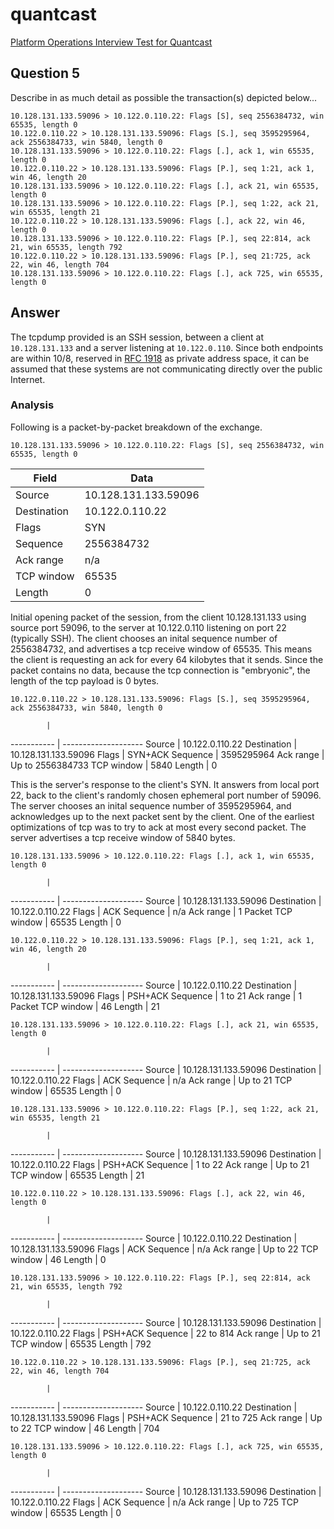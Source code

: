 # quantcast
[Platform Operations Interview Test for Quantcast](../../master/README.md)

## Question 5
Describe in as much detail as possible the transaction(s) depicted below...
```
10.128.131.133.59096 > 10.122.0.110.22: Flags [S], seq 2556384732, win 65535, length 0
10.122.0.110.22 > 10.128.131.133.59096: Flags [S.], seq 3595295964, ack 2556384733, win 5840, length 0
10.128.131.133.59096 > 10.122.0.110.22: Flags [.], ack 1, win 65535, length 0
10.122.0.110.22 > 10.128.131.133.59096: Flags [P.], seq 1:21, ack 1, win 46, length 20
10.128.131.133.59096 > 10.122.0.110.22: Flags [.], ack 21, win 65535, length 0
10.128.131.133.59096 > 10.122.0.110.22: Flags [P.], seq 1:22, ack 21, win 65535, length 21
10.122.0.110.22 > 10.128.131.133.59096: Flags [.], ack 22, win 46, length 0
10.128.131.133.59096 > 10.122.0.110.22: Flags [P.], seq 22:814, ack 21, win 65535, length 792
10.122.0.110.22 > 10.128.131.133.59096: Flags [P.], seq 21:725, ack 22, win 46, length 704
10.128.131.133.59096 > 10.122.0.110.22: Flags [.], ack 725, win 65535, length 0
```


## Answer
The tcpdump provided is an SSH session, between a client at `10.128.131.133` and a server listening at `10.122.0.110`. Since both endpoints are within 10/8, reserved in [RFC 1918](https://tools.ietf.org/html/rfc1918) as private address space, it can be assumed that these systems are not communicating directly over the public Internet. 


### Analysis
Following is a packet-by-packet breakdown of the exchange.

`10.128.131.133.59096 > 10.122.0.110.22: Flags [S], seq 2556384732, win 65535, length 0`

Field        | Data
------------ | ---------------------
Source       | 10.128.131.133.59096
Destination  | 10.122.0.110.22
Flags        | SYN
Sequence     | 2556384732
Ack range    | n/a
TCP window   | 65535
Length       | 0

Initial opening packet of the session, from the client 10.128.131.133 using source port 59096, to the server at 10.122.0.110 listening on port 22 (typically SSH). The client chooses an inital sequence number of 2556384732, and advertises a tcp receive window of 65535. This means the client is requesting an ack for every 64 kilobytes that it sends. Since the packet contains no data, because the tcp connection is "embryonic", the length of the tcp payload is 0 bytes.


`10.122.0.110.22 > 10.128.131.133.59096: Flags [S.], seq 3595295964, ack 2556384733, win 5840, length 0`

            |
----------- | --------------------
Source      | 10.122.0.110.22
Destination | 10.128.131.133.59096
Flags       | SYN+ACK
Sequence    | 3595295964
Ack range   | Up to 2556384733
TCP window  | 5840
Length      | 0

This is the server's response to the client's SYN. It answers from local port 22, back to the client's randomly chosen ephemeral port number of 59096. The server chooses an inital sequence number of 3595295964, and acknowledges up to the next packet sent by the client. One of the earliest optimizations of tcp was to try to ack at most every second packet. The server advertises a tcp receive window of 5840 bytes.


`10.128.131.133.59096 > 10.122.0.110.22: Flags [.], ack 1, win 65535, length 0`

            |
----------- | --------------------
Source      | 10.128.131.133.59096
Destination | 10.122.0.110.22
Flags       | ACK
Sequence    | n/a
Ack range   | 1 Packet
TCP window  | 65535
Length      | 0



`10.122.0.110.22 > 10.128.131.133.59096: Flags [P.], seq 1:21, ack 1, win 46, length 20`

            |
----------- | --------------------
Source      | 10.122.0.110.22
Destination | 10.128.131.133.59096
Flags       | PSH+ACK
Sequence    | 1 to 21
Ack range   | 1 Packet
TCP window  | 46
Length      | 21



`10.128.131.133.59096 > 10.122.0.110.22: Flags [.], ack 21, win 65535, length 0`

            |
----------- | --------------------
Source      | 10.128.131.133.59096
Destination | 10.122.0.110.22
Flags       | ACK
Sequence    | n/a
Ack range   | Up to 21
TCP window  | 65535
Length      | 0



`10.128.131.133.59096 > 10.122.0.110.22: Flags [P.], seq 1:22, ack 21, win 65535, length 21`

            |
----------- | --------------------
Source      | 10.128.131.133.59096
Destination | 10.122.0.110.22
Flags       | PSH+ACK
Sequence    | 1 to 22
Ack range   | Up to 21
TCP window  | 65535
Length      | 21



`10.122.0.110.22 > 10.128.131.133.59096: Flags [.], ack 22, win 46, length 0`

            |
----------- | --------------------
Source      | 10.122.0.110.22
Destination | 10.128.131.133.59096
Flags       | ACK
Sequence    | n/a
Ack range   | Up to 22
TCP window  | 46
Length      | 0



`10.128.131.133.59096 > 10.122.0.110.22: Flags [P.], seq 22:814, ack 21, win 65535, length 792`

            |
----------- | --------------------
Source      | 10.128.131.133.59096
Destination | 10.122.0.110.22
Flags       | PSH+ACK
Sequence    | 22 to 814
Ack range   | Up to 21
TCP window  | 65535
Length      | 792



`10.122.0.110.22 > 10.128.131.133.59096: Flags [P.], seq 21:725, ack 22, win 46, length 704`

            |
----------- | --------------------
Source      | 10.122.0.110.22
Destination | 10.128.131.133.59096
Flags       | PSH+ACK
Sequence    | 21 to 725
Ack range   | Up to 22
TCP window  | 46
Length      | 704



`10.128.131.133.59096 > 10.122.0.110.22: Flags [.], ack 725, win 65535, length 0`

            |
----------- | --------------------
Source      | 10.128.131.133.59096
Destination | 10.122.0.110.22
Flags       | ACK
Sequence    | n/a
Ack range   | Up to 725
TCP window  | 65535
Length      | 0

